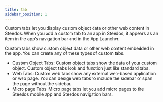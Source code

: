 ```yaml
---
title: tab
sidebar_position: 1
---
```


Custom tabs let you display custom object data or other web content in Steedos. When you add a custom tab to an app in Steedos, it appears as an item in the app’s navigation bar and in the App Launcher.

Custom tabs show custom object data or other web content embedded in the app. You can create any of these types of custom tabs.

- Custom Object Tabs: Custom object tabs show the data of your custom object. Custom object tabs look and function just like standard tabs.
- Web Tabs: Custom web tabs show any external web-based application or web page. You can design web tabs to include the sidebar or span the page without the sidebar.
- Micro page Tabs: Micro page tabs let you add micro pages to the Steedos mobile app and Steedos navigation bars.

<!-- 
## 创建选项卡

需要在“设置”应用中进入“用户界面→选项卡”来配置选项卡。

* 显示名称：选项卡的显示名称。
* API名称：选项卡的api名称。
* 图标：选项卡要额外显示的图标。
* 类型：选项卡类型，目前支持“对象”、“外部链接”和“页面”。
* 对象：从下拉菜单中选择该选项卡要关联到哪个对象上。
* 外部链接：该选项卡要关联到的URL地址，可以输入相对地址也可以输入绝对地址。
* 页面：从下拉菜单中选择该选项卡关联的页面。
* 显示在手机菜单中：是否显示在手机菜单中。
* 显示在桌面菜单中：是否显示在桌面菜单中。
* 描述：可以在这里输入选项卡备注。

## 选项卡类型

### 对象选项卡

当选项卡类型为“对象”时，需要配置其要关联的对象，当用户在顶部导航点击该选项卡时会显示对象主页。

### 外部链接选项卡

当选项卡类型为“外部链接”时，需要配置其要跳转到的链接地址，这里可以输入系统内的相关地址，也可以输入外部的绝对地址。

## 选项卡权限

选项卡权限指定选项卡在权限集关联的应用程序中是否可见。

### 选项卡权限对象字段

  - 所属简档/权限集
  - 选项卡
  - 权限 选择框类型 默认打开、默认关闭；默认值是默认打开

### 规则描述

- 选项卡新建后默认对所有简档/权限集可见
- 管理员可在简档/权限集详情页中点击 `设置选项卡权限`按钮统一设置选项卡权限
- 默认打开表示可见、默认关闭表示不可见
- 选项卡权限使用权限叠加规则，同一个选项卡在不同权限集中的权限叠加，如有一个是默认打开的则选项卡可见 -->